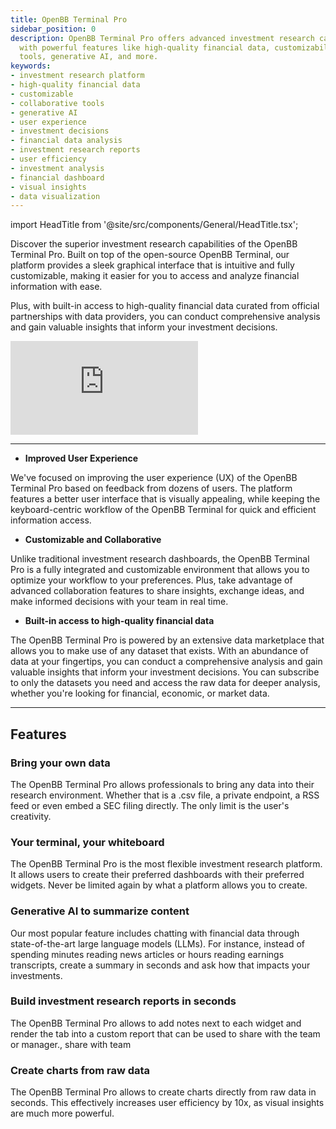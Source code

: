 ```yaml
---
title: OpenBB Terminal Pro
sidebar_position: 0
description: OpenBB Terminal Pro offers advanced investment research capabilities
  with powerful features like high-quality financial data, customizability, collaborative
  tools, generative AI, and more.
keywords:
- investment research platform
- high-quality financial data
- customizable
- collaborative tools
- generative AI
- user experience
- investment decisions
- financial data analysis
- investment research reports
- user efficiency
- investment analysis
- financial dashboard
- visual insights
- data visualization
---
```


import HeadTitle from '@site/src/components/General/HeadTitle.tsx';

<HeadTitle title="OpenBB Terminal Pro Docs" />

Discover the superior investment research capabilities of the OpenBB Terminal Pro. Built on top of the open-source OpenBB Terminal, our platform provides a sleek graphical interface that is intuitive and fully customizable, making it easier for you to access and analyze financial information with ease.

Plus, with built-in access to high-quality financial data curated from official partnerships with data providers, you can conduct comprehensive analysis and gain valuable insights that inform your investment decisions.

<div style={{position: 'relative', paddingBottom: '56.25%', height: '0', overflow: 'hidden', maxWidth: '100%'}}>
    <iframe
        style={{position: 'absolute', top: '0', left: '0', width: '100%', height: '100%', display: 'block', margin: '0 auto'}}
        src="https://www.youtube.com/embed/9EEI4uce5Bs?si=us54nvFmBtfqe4Tz"
        title="YouTube video player"
        frameBorder="0"
        allow="accelerometer; autoplay; clipboard-write; encrypted-media; gyroscope; picture-in-picture; web-share"
        allowFullScreen>
    </iframe>
</div>

---

- **Improved User Experience**

We've focused on improving the user experience (UX) of the OpenBB Terminal Pro based on feedback from dozens of users. The platform features a better user interface that is visually appealing, while keeping the keyboard-centric workflow of the OpenBB Terminal for quick and efficient information access.

- **Customizable and Collaborative**

Unlike traditional investment research dashboards, the OpenBB Terminal Pro is a fully integrated and customizable environment that allows you to optimize your workflow to your preferences. Plus, take advantage of advanced collaboration features to share insights, exchange ideas, and make informed decisions with your team in real time.

- **Built-in access to high-quality financial data**

The OpenBB Terminal Pro is powered by an extensive data marketplace that allows you to make use of any dataset that exists. With an abundance of data at your fingertips, you can conduct a comprehensive analysis and gain valuable insights that inform your investment decisions. You can subscribe to only the datasets you need and access the raw data for deeper analysis, whether you're looking for financial, economic, or market data.

---

## Features

### Bring your own data

The OpenBB Terminal Pro allows professionals to bring any data into their research environment. Whether that is a .csv file, a private endpoint, a RSS feed or even embed a SEC filing directly. The only limit is the user's creativity.

### Your terminal, your whiteboard

The OpenBB Terminal Pro is the most flexible investment research platform. It allows users to create their preferred dashboards with their preferred widgets. Never be limited again by what a platform allows you to create.

### Generative AI to summarize content

Our most popular feature includes chatting with financial data through state-of-the-art large language models (LLMs). For instance, instead of spending minutes reading news articles or hours reading earnings transcripts, create a summary in seconds and ask how that impacts your investments.

### Build investment research reports in seconds

The OpenBB Terminal Pro allows to add notes next to each widget and render the tab into a custom report that can be used to share with the team or manager., share with team

### Create charts from raw data

The OpenBB Terminal Pro allows to create charts directly from raw data in seconds. This effectively increases user efficiency by 10x, as visual insights are much more powerful.

